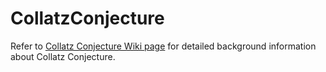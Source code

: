 # CollatzConjecture


Refer to [Collatz Conjecture Wiki page](https://en.wikipedia.org/wiki/Collatz_conjecture) for detailed background information about Collatz Conjecture.

